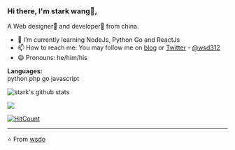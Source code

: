 ### Hi there, I'm stark wang👦,
A  Web designer🌈 and developer🎯 from china.
- 🌱 I’m currently learning NodeJs, Python Go and ReactJs
- 📫 How to reach me: You may follow me on [blog](https://shudong.wang) or [Twitter](https://twitter.com/wsd312) - [@wsd312](https://twitter.com/wsd312)
- 😄 Pronouns: he/him/his

**Languages:**  
python php go javascript

![stark's github stats](https://github-readme-stats.vercel.app/api?username=wsdo&theme=onedark&show_icons=true&hide=["issues"])

<a href="https://shudong.wang">
  <img align="center" src="https://github-readme-stats.vercel.app/api/top-langs/?username=wsdo&layout=compact&theme=buefy&hide_border=true" />
</a>

[![HitCount](http://hits.dwyl.com/wsdo/wsdo.svg)](http://hits.dwyl.com/wsdo/wsdo)

---
⭐️ From [wsdo](https://github.com/wsdo)
